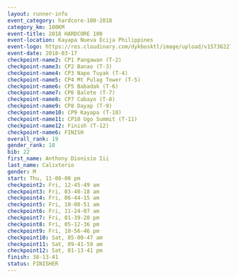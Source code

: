 ```yaml
---
layout: runner-info 
event_category: hardcore-100-2018 
category_km: 100KM 
event-title: 2018 HARDCORE 100 
event-location: Kayapa Nueva Ecija Philippines 
event-logo: https://res.cloudinary.com/dykbosktl/image/upload/v1573622785/Logo/HARDOCORE_100_LOGO_gtvcxx.jpg 
event-date: 2018-03-17 
checkpoint-name2: CP1 Pangawan (T-2) 
checkpoint-name3: CP2 Banao (T-3) 
checkpoint-name4: CP3 Napo Tuyak (T-4) 
checkpoint-name5: CP4 Mt Pulag Tower (T-5) 
checkpoint-name6: CP5 Babadak (T-6) 
checkpoint-name7: CP6 Balete (T-7) 
checkpoint-name8: CP7 Cabayo (T-8) 
checkpoint-name9: CP8 Dayap (T-9) 
checkpoint-name10: CP9 Kayapa (T-10) 
checkpoint-name11: CP10 Ugo Summit (T-11) 
checkpoint-name12: Finish (T-12) 
checkpoint-name6: FINISH
overall_rank: 19
gender_rank: 18
bib: 22
first_name: Anthony Dionisio Iii
last_name: Calixterio
gender: M
start: Thu, 11-00-00 pm
checkpoint2: Fri, 12-45-49 am
checkpoint3: Fri, 03-40-18 am
checkpoint4: Fri, 06-44-15 am
checkpoint5: Fri, 10-08-51 am
checkpoint6: Fri, 11-24-07 am
checkpoint7: Fri, 01-39-20 pm
checkpoint8: Fri, 05-12-36 pm
checkpoint9: Fri, 10-56-46 pm
checkpoint10: Sat, 05-00-47 am
checkpoint11: Sat, 09-41-59 am
checkpoint12: Sat, 01-13-41 pm
finish: 38-13-41
status: FINISHER
---
```


